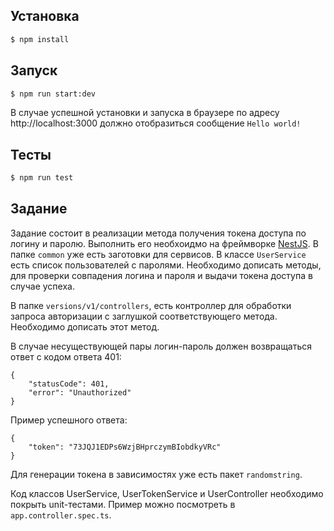 ## Установка
```bash
$ npm install
```

## Запуск
```bash
$ npm run start:dev
```
В случае успешной установки и запуска в браузере по адресу http://localhost:3000 должно отобразиться сообщение `Hello world!`

## Тесты
```bash
$ npm run test
```

## Задание
Задание состоит в реализации метода получения токена доступа по логину и паролю. Выполнить его необхоидмо на фреймворке <a href="https://docs.nestjs.com/" target="blank">NestJS</a>. В папке `common` уже есть заготовки для сервисов. В классе `UserService` есть список пользователей с паролями. Необходимо дописать методы, для проверки совпадения логина и пароля и выдачи токена доступа в случае успеха.

В папке `versions/v1/controllers`, есть контроллер для обработки запроса авторизации с заглушкой соответствующего метода. Необходимо дописать этот метод.

В случае несуществующей пары логин-пароль должен возвращаться ответ с кодом ответа 401:
```
{
    "statusCode": 401,
    "error": "Unauthorized"
}
```

Пример успешного ответа: 
```
{
    "token": "73JQJ1EDPs6WzjBHprczymBIobdkyVRc"
}
```
Для генерации токена в зависимостях уже есть пакет `randomstring`.

Код классов UserService, UserTokenService и UserController необходимо покрыть unit-тестами. Пример можно посмотреть в `app.controller.spec.ts`.

